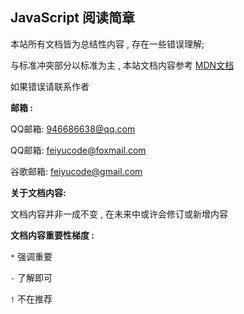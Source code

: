 ## JavaScript 阅读简章

本站所有文档皆为总结性内容 , 存在一些错误理解;

与标准冲突部分以标准为主 , 本站文档内容参考 <a href="https://developer.mozilla.org/zh-CN/" target="_blank">MDN文档</a> 

如果错误请联系作者



**邮箱 :**

QQ邮箱: 946686638@qq.com

QQ邮箱: feiyucode@foxmail.com

谷歌邮箱: feiyucode@gmail.com



**关于文档内容:**

文档内容并非一成不变 , 在未来中或许会修订或新增内容



**文档内容重要性梯度 :**

`*` 强调重要

`-` 了解即可

`!` 不在推荐

